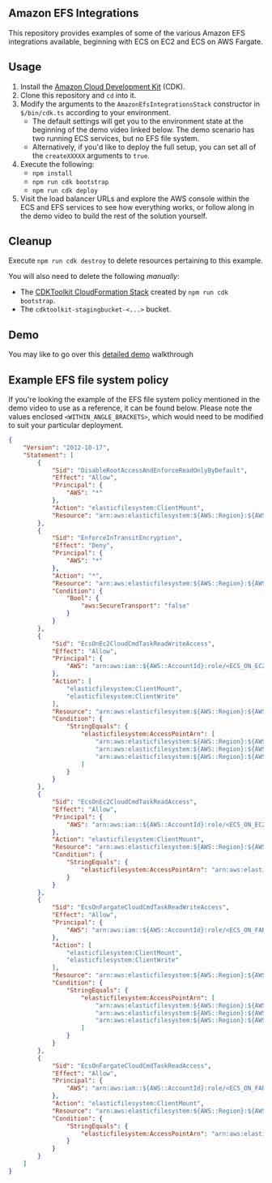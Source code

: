 ## Amazon EFS Integrations

This repository provides examples of some of the various Amazon EFS integrations available, beginning with ECS on EC2 and ECS on AWS Fargate.

## Usage

1. Install the [Amazon Cloud Development Kit](https://aws.amazon.com/cdk/) (CDK).
2. Clone this repository and `cd` into it.
3. Modify the arguments to the `AmazonEfsIntegrationsStack` constructor in `$/bin/cdk.ts` according to your environment.
    * The default settings will get you to the environment state at the beginning of the demo video linked below. The demo scenario has two running ECS services, but no EFS file system.
    * Alternatively, if you'd like to deploy the full setup, you can set all of the `createXXXXX` arguments to `true`.
4. Execute the following:
    * `npm install`
    * `npm run cdk bootstrap`
    * `npm run cdk deploy`
5. Visit the load balancer URLs and explore the AWS console within the ECS and EFS services to see how everything works, or follow along in the demo video to build the rest of the solution yourself.

## Cleanup

Execute `npm run cdk destroy` to delete resources pertaining to this example.

You will also need to delete the following *manually*:
   * The [CDKToolkit CloudFormation Stack](https://console.aws.amazon.com/cloudformation/home#/stacks?filteringText=CDKToolkit) created by `npm run cdk bootstrap`.
   * The `cdktoolkit-stagingbucket-<...>` bucket.

## Demo

You may like to go over this [detailed demo](https://www.youtube.com/watch?v=FJlHXBcDJiw) walkthrough


## Example EFS file system policy

If you're looking the example of the EFS file system policy mentioned in the demo video to use as a reference, it can be found below. Please note the values enclosed `<WITHIN_ANGLE_BRACKETS>`, which would need to be modified to suit your particular deployment.

```json
{
    "Version": "2012-10-17",
    "Statement": [
        {
            "Sid": "DisableRootAccessAndEnforceReadOnlyByDefault",
            "Effect": "Allow",
            "Principal": {
                "AWS": "*"
            },
            "Action": "elasticfilesystem:ClientMount",
            "Resource": "arn:aws:elasticfilesystem:${AWS::Region}:${AWS::AccountId}:file-system/<EFS_FILESYSTEM_ID>",
        },
        {
            "Sid": "EnforceInTransitEncryption",
            "Effect": "Deny",
            "Principal": {
                "AWS": "*"
            },
            "Action": "*",
            "Resource": "arn:aws:elasticfilesystem:${AWS::Region}:${AWS::AccountId}:file-system/<EFS_FILESYSTEM_ID>",
            "Condition": {
                "Bool": {
                    "aws:SecureTransport": "false"
                }
            }
        },
        {
            "Sid": "EcsOnEc2CloudCmdTaskReadWriteAccess",
            "Effect": "Allow",
            "Principal": {
                "AWS": "arn:aws:iam::${AWS::AccountId}:role/<ECS_ON_EC2_TASK_ROLE>"
            },
            "Action": [
                "elasticfilesystem:ClientMount",
                "elasticfilesystem:ClientWrite"
            ],
            "Resource": "arn:aws:elasticfilesystem:${AWS::Region}:${AWS::AccountId}:file-system/<EFS_FILESYSTEM_ID>",
            "Condition": {
                "StringEquals": {
                    "elasticfilesystem:AccessPointArn": [
                        "arn:aws:elasticfilesystem:${AWS::Region}:${AWS::AccountId}:access-point/<COMMON_AP_ID>",
                        "arn:aws:elasticfilesystem:${AWS::Region}:${AWS::AccountId}:access-point/<ECS_PRIVATE_AP_ID>",
                        "arn:aws:elasticfilesystem:${AWS::Region}:${AWS::AccountId}:access-point/<ECS_SHARED_AP_ID>"
                    ]
                }
            }
        },
        {
            "Sid": "EcsOnEc2CloudCmdTaskReadAccess",
            "Effect": "Allow",
            "Principal": {
                "AWS": "arn:aws:iam::${AWS::AccountId}:role/<ECS_ON_EC2_TASK_ROLE>"
            },
            "Action": "elasticfilesystem:ClientMount",
            "Resource": "arn:aws:elasticfilesystem:${AWS::Region}:${AWS::AccountId}:file-system/<EFS_FILESYSTEM_ID>",
            "Condition": {
                "StringEquals": {
                    "elasticfilesystem:AccessPointArn": "arn:aws:elasticfilesystem:${AWS::Region}:${AWS::AccountId}:access-point/<FARGATE_SHARED_AP_ID>"
                }
            }
        },
        {
            "Sid": "EcsOnFargateCloudCmdTaskReadWriteAccess",
            "Effect": "Allow",
            "Principal": {
                "AWS": "arn:aws:iam::${AWS::AccountId}:role/<ECS_ON_FARGATE_TASK_ROLE>"
            },
            "Action": [
                "elasticfilesystem:ClientMount",
                "elasticfilesystem:ClientWrite"
            ],
            "Resource": "arn:aws:elasticfilesystem:${AWS::Region}:${AWS::AccountId}:file-system/<EFS_FILESYSTEM_ID>",
            "Condition": {
                "StringEquals": {
                    "elasticfilesystem:AccessPointArn": [
                        "arn:aws:elasticfilesystem:${AWS::Region}:${AWS::AccountId}:access-point/<COMMON_AP_ID>",
                        "arn:aws:elasticfilesystem:${AWS::Region}:${AWS::AccountId}:access-point/<FARGATE_PRIVATE_AP_ID>",
                        "arn:aws:elasticfilesystem:${AWS::Region}:${AWS::AccountId}:access-point/<FARGATE_SHARED_AP_ID>"
                    ]
                }
            }
        },
        {
            "Sid": "EcsOnFargateCloudCmdTaskReadAccess",
            "Effect": "Allow",
            "Principal": {
                "AWS": "arn:aws:iam::${AWS::AccountId}:role/<ECS_ON_FARGATE_TASK_ROLE>"
            },
            "Action": "elasticfilesystem:ClientMount",
            "Resource": "arn:aws:elasticfilesystem:${AWS::Region}:${AWS::AccountId}:file-system/<EFS_FILESYSTEM_ID>",
            "Condition": {
                "StringEquals": {
                    "elasticfilesystem:AccessPointArn": "arn:aws:elasticfilesystem:${AWS::Region}:${AWS::AccountId}:access-point/<ECS_SHARED_AP_ID>"
                }
            }
        }
    ]
}
```
